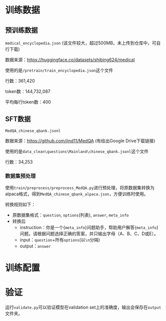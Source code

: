 # 训练数据
## 预训练数据
`medical_encyclopedia.json`
(该文件较大，超过500MB，未上传到仓库中，可自行下载)

数据来源：https://huggingface.co/datasets/shibing624/medical

使用的是`/pretrain/train_encyclopedia.json`这个文件

行数：361,420

token数：144,732,087

平均每行token数：400

## SFT数据
`MedQA_chinese_qbank.jsonl`

数据来源：https://github.com/jind11/MedQA (有给出Google Drive下载链接)

使用的是`data_clean\questions\Mainland\chinese_qbank.jsonl`这个文件

行数：34,253

### 数据集预处理

使用`train/preprocess/preprocess_MedQA.py`进行预处理，将原数据集转换为alpaca格式，得到`MedQA_chinese_qbank_alpaca.json`，方便训练时使用。

转换规则如下：

- 原数据集格式：`question`, `options`(列表), `answer`, `meta_info`
- 转换后
  - instruction：你是一个{`meta_info`}问题助手，帮助用户解答{`meta_info`}问题。请根据问题选择正确的答案，并只输出字母（A、B、C、D或E）。
  - input：`question`+所有`options`(以`\n`分隔)
  - output：`answer`

# 训练配置

# 验证
运行`validate.py`可以验证模型在validation set上的准确度，输出会保存在`output`文件夹。